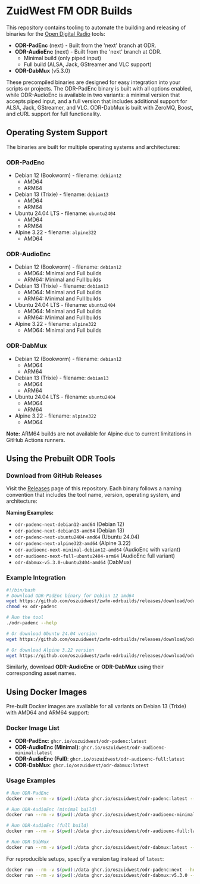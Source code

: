 # ZuidWest FM ODR Builds
This repository contains tooling to automate the building and releasing of binaries for the [Open Digital Radio](https://github.com/opendigitalradio) tools:
- **ODR-PadEnc** (next) - Built from the 'next' branch at ODR.
- **ODR-AudioEnc** (next) - Built from the 'next' branch at ODR.
  - Minimal build (only piped input)
  - Full build (ALSA, Jack, GStreamer and VLC support)
- **ODR-DabMux** (v5.3.0)

These precompiled binaries are designed for easy integration into your scripts or projects. The ODR-PadEnc binary is built with all options enabled, while ODR-AudioEnc is available in two variants: a minimal version that accepts piped input, and a full version that includes additional support for ALSA, Jack, GStreamer, and VLC. ODR-DabMux is built with ZeroMQ, Boost, and cURL support for full functionality.

## Operating System Support

The binaries are built for multiple operating systems and architectures:

### ODR-PadEnc
- Debian 12 (Bookworm) - filename: `debian12`
  - AMD64
  - ARM64
- Debian 13 (Trixie) - filename: `debian13`
  - AMD64
  - ARM64
- Ubuntu 24.04 LTS - filename: `ubuntu2404`
  - AMD64
  - ARM64
- Alpine 3.22 - filename: `alpine322`
  - AMD64

### ODR-AudioEnc
- Debian 12 (Bookworm) - filename: `debian12`
  - AMD64: Minimal and Full builds
  - ARM64: Minimal and Full builds
- Debian 13 (Trixie) - filename: `debian13`
  - AMD64: Minimal and Full builds
  - ARM64: Minimal and Full builds
- Ubuntu 24.04 LTS - filename: `ubuntu2404`
  - AMD64: Minimal and Full builds
  - ARM64: Minimal and Full builds
- Alpine 3.22 - filename: `alpine322`
  - AMD64: Minimal and Full builds

### ODR-DabMux
- Debian 12 (Bookworm) - filename: `debian12`
  - AMD64
  - ARM64
- Debian 13 (Trixie) - filename: `debian13`
  - AMD64
  - ARM64
- Ubuntu 24.04 LTS - filename: `ubuntu2404`
  - AMD64
  - ARM64
- Alpine 3.22 - filename: `alpine322`
  - AMD64

**Note:** ARM64 builds are not available for Alpine due to current limitations in GitHub Actions runners.

## Using the Prebuilt ODR Tools

### Download from GitHub Releases
Visit the [Releases](https://github.com/oszuidwest/zwfm-odrbuilds/releases) page of this repository. Each binary follows a naming convention that includes the tool name, version, operating system, and architecture:

**Naming Examples:**
- `odr-padenc-next-debian12-amd64` (Debian 12)
- `odr-padenc-next-debian13-amd64` (Debian 13)
- `odr-padenc-next-ubuntu2404-amd64` (Ubuntu 24.04)
- `odr-padenc-next-alpine322-amd64` (Alpine 3.22)
- `odr-audioenc-next-minimal-debian12-amd64` (AudioEnc with variant)
- `odr-audioenc-next-full-ubuntu2404-arm64` (AudioEnc full variant)
- `odr-dabmux-v5.3.0-ubuntu2404-amd64` (DabMux)

### Example Integration

```bash
#!/bin/bash
# Download ODR-PadEnc binary for Debian 12 amd64
wget https://github.com/oszuidwest/zwfm-odrbuilds/releases/download/odr-padenc-next/odr-padenc-next-debian12-amd64 -O odr-padenc
chmod +x odr-padenc

# Run the tool
./odr-padenc --help

# Or download Ubuntu 24.04 version
wget https://github.com/oszuidwest/zwfm-odrbuilds/releases/download/odr-padenc-next/odr-padenc-next-ubuntu2404-amd64 -O odr-padenc

# Or download Alpine 3.22 version
wget https://github.com/oszuidwest/zwfm-odrbuilds/releases/download/odr-padenc-next/odr-padenc-next-alpine322-amd64 -O odr-padenc
```

Similarly, download **ODR-AudioEnc** or **ODR-DabMux** using their corresponding asset names.


## Using Docker Images

Pre-built Docker images are available for all variants on Debian 13 (Trixie) with AMD64 and ARM64 support:

### Docker Image List
- **ODR-PadEnc**: `ghcr.io/oszuidwest/odr-padenc:latest`
- **ODR-AudioEnc (Minimal)**: `ghcr.io/oszuidwest/odr-audioenc-minimal:latest`
- **ODR-AudioEnc (Full)**: `ghcr.io/oszuidwest/odr-audioenc-full:latest`
- **ODR-DabMux**: `ghcr.io/oszuidwest/odr-dabmux:latest`

### Usage Examples

```bash
# Run ODR-PadEnc
docker run --rm -v $(pwd):/data ghcr.io/oszuidwest/odr-padenc:latest --help

# Run ODR-AudioEnc (minimal build)
docker run --rm -v $(pwd):/data ghcr.io/oszuidwest/odr-audioenc-minimal:latest --help

# Run ODR-AudioEnc (full build)
docker run --rm -v $(pwd):/data ghcr.io/oszuidwest/odr-audioenc-full:latest --help

# Run ODR-DabMux
docker run --rm -v $(pwd):/data ghcr.io/oszuidwest/odr-dabmux:latest --help
```

For reproducible setups, specify a version tag instead of `latest`:

```bash
docker run --rm -v $(pwd):/data ghcr.io/oszuidwest/odr-padenc:next --help
docker run --rm -v $(pwd):/data ghcr.io/oszuidwest/odr-dabmux:v5.3.0 --help
```
